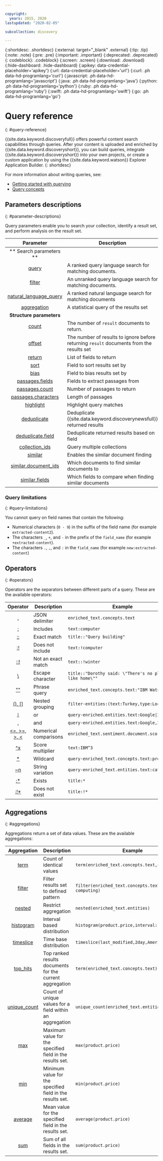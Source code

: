 ```yaml
---

copyright:
  years: 2015, 2020
lastupdated: "2020-02-05"

subcollection: discovery

---
```


{:shortdesc: .shortdesc}
{:external: target="_blank" .external}
{:tip: .tip}
{:note: .note}
{:pre: .pre}
{:important: .important}
{:deprecated: .deprecated}
{: codeblock}: .codeblock}
{:screen: .screen}
{:download: .download}
{:hide-dashboard: .hide-dashboard}
{:apikey: data-credential-placeholder='apikey'} 
{:url: data-credential-placeholder='url'}
{:curl: .ph data-hd-programlang='curl'}
{:javascript: .ph data-hd-programlang='javascript'}
{:java: .ph data-hd-programlang='java'}
{:python: .ph data-hd-programlang='python'}
{:ruby: .ph data-hd-programlang='ruby'}
{:swift: .ph data-hd-programlang='swift'}
{:go: .ph data-hd-programlang='go'}

# Query reference
{: #query-reference}

{{site.data.keyword.discoveryfull}} offers powerful content search capabilities through queries. After your content is uploaded and enriched by {{site.data.keyword.discoveryshort}}, you can build queries, integrate {{site.data.keyword.discoveryshort}} into your own projects, or create a custom application by using the {{site.data.keyword.watson}} Explorer Application Builder.
{: shortdesc}

For more information about writing queries, see:
- [Getting started with querying](/docs/discovery?topic=discovery-getting-started-with-querying)
- [Query concepts](/docs/discovery?topic=discovery-query-concepts)

## Parameters descriptions
{: #parameter-descriptions}

Query parameters enable you to search your collection, identify a result set, and perform analysis on the result set.


| Parameter | Description | Example |
|:-------------------:|------------------------------------------------------------|--------------------------------|
|** Search parameters **|  |  |
| [query](/docs/discovery?topic=discovery-query-parameters#query) | A ranked query language search for matching documents. | `query=bees` |
| [filter](/docs/discovery?topic=discovery-query-parameters#filter) | An unranked query language search for matching documents. | `filter=bees` |
| [natural_language_query](/docs/discovery?topic=discovery-query-parameters#nlq) | A ranked natural language search for matching documents | `natural_language_query="How do bees fly"` |
| [aggregation](/docs/discovery?topic=discovery-query-parameters#aggregation) | A statistical query of the results set | `aggregation=term(enriched_text.entities.type)` |
| **Structure parameters** | | |
| [count](/docs/discovery?topic=discovery-query-parameters#count) | The number of `result` documents to return. | `count=15` |
| [offset](/docs/discovery?topic=discovery-query-parameters#offset) | The number of results to ignore before returning `result` documents from the results set | `offset=100` |
| [return](/docs/discovery?topic=discovery-query-parameters#return) | List of fields to return | `return=title,url` |
| [sort](/docs/discovery?topic=discovery-query-parameters#sort) | Field to sort results set by | `sort=enriched_text.sentiment.document.score` |
| [bias](/docs/discovery?topic=discovery-query-parameters#bias) | Field to bias results set by | `bias=publication_date` |
| [passages.fields](/docs/discovery?topic=discovery-query-parameters#passages_fields) | Fields to extract passages from | `passages=true&passages.fields=text,abstract,conclusion` |
| [passages.count](/docs/discovery?topic=discovery-query-parameters#passages_count) | Number of passages to return | `passages=true&passages.count=6` |
| [passages.characters](/docs/discovery?topic=discovery-query-parameters#passages_characters) | Length of passages | `passages=true&passages.characters=144` |
| [highlight](/docs/discovery?topic=discovery-query-parameters#highlight) | Highlight query matches | `highlight=true` |
| [deduplicate](/docs/discovery?topic=discovery-query-parameters#deduplicate) | Deduplicate {{site.data.keyword.discoverynewsfull}} returned results | `deduplicate=true` |
| [deduplicate.field](/docs/discovery?topic=discovery-query-parameters#deduplicate_field) | Deduplicate returned results based on field | `deduplicate.field=title` |
| [collection_ids](/docs/discovery?topic=discovery-query-parameters#collection_ids) | Query multiple collections | `collection_ids={1},{2},{3}` |
| [similar](/docs/discovery?topic=discovery-query-parameters#similar) | Enables the similar document finding | `similar=true` |
| [similar.document_ids](/docs/discovery?topic=discovery-query-parameters#similar_document_ids) | Which documents to find similar documents to | `similar.document_ids={id1},{id2}` |
| [similar.fields](/docs/discovery?topic=discovery-query-parameters#similar_fields) | Which fields to compare when finding similar documents | `similar.fields=text,title` |

### Query limitations
{: #query-limitations}

You cannot query on field names that contain the following:
- Numerical characters (`0 - 9`) in the suffix of the field name (for example `extracted-content2`).
- The characters `_`, `+`, and `-` in the prefix of the `field_name` (for example `+extracted-content`).
- The characters `.`, `,`, and `:` in the `field_name` (for example `new:extracted-content`)

## Operators
{: #operators}

<!-- Learn more topic WDS -->
Operators are the separators between different parts of a query. These are the available operators:

| Operator | Description | Example |
|:-------------------:|------------------------------------------------------------|--------------------------------|
| [.](/docs/discovery?topic=discovery-query-operators#delimiter) | JSON delimiter | `enriched_text.concepts.text` |
| [:](/docs/discovery?topic=discovery-query-operators#includes) | Includes | `text:computer` |
| [::](/docs/discovery?topic=discovery-query-operators#match) | Exact match | `title::"Query building"` |
| [:!](/docs/discovery?topic=discovery-query-operators#notinclude) | Does not include | `text:!computer` |
| [::!](/docs/discovery?topic=discovery-query-operators#notamatch) | Not an exact match | `text::!winter` |
| [\\](/docs/discovery?topic=discovery-query-operators#escape) | Escape character | `title::"Dorothy said: \"There's no place like home\""` |
| [""](/docs/discovery?topic=discovery-query-operators#phrase) | Phrase query | `enriched_text.concepts.text:"IBM Watson"` |
| [(), \[\]](/docs/discovery?topic=discovery-query-operators#nestedquery) | Nested grouping | `filter-entities:(text:Turkey,type:Location)` |
| [<code>&#124;</code>](/docs/discovery?topic=discovery-query-operators#or) | or | <code>query-enriched.entities.text:Google&#124;IBM</code> |
| [,](/docs/discovery?topic=discovery-query-operators#and) | and | `query-enriched.entities.text:Google,IBM` |
| [<=, >=, >, <](/docs/discovery?topic=discovery-query-operators#comparisons) | Numerical comparisons |  `enriched_text.sentiment.document.score>0.679`     |
| [^x](/docs/discovery?topic=discovery-query-operators#multiplier) | Score multiplier | `text:IBM^3` |
| [*](/docs/discovery?topic=discovery-query-operators#wildcard) | Wildcard | `query-enriched_text.concepts.text:pre*` |
| [~n](/docs/discovery?topic=discovery-query-operators#variation) | String variation | `query-enriched_text.entities.text:cat~1` |
| [:*](/docs/discovery?topic=discovery-query-operators#exists) | Exists | `title:*` |
| [:!*](/docs/discovery?topic=discovery-query-operators#dnexist) | Does not exist | `title:!*` |

## Aggregations
{: #aggregations}

Aggregations return a set of data values. These are the available aggregations:

| Aggregation | Description | Example |
|:-------------------:|------------------------------------------------------------|--------------------------------|
| [term](/docs/discovery?topic=discovery-query-aggregations#term) | Count of identical values | `term(enriched_text.concepts.text,count:10)` |
| [filter](/docs/discovery?topic=discovery-query-aggregations#aggfilter) | Filter results set to defined pattern | `filter(enriched_text.concepts.text:cloud computing)`
| [nested](/docs/discovery?topic=discovery-query-aggregations#nested) | Restrict aggregation | `nested(enriched_text.entities)` |
| [histogram](/docs/discovery?topic=discovery-query-aggregations#histogram) | Interval based distribution | `histogram(product.price,interval:1)` |
| [timeslice](/docs/discovery?topic=discovery-query-aggregations#timeslice) | Time base distribution | `timeslice(last_modified,2day,America/New York)` |
| [top_hits](/docs/discovery?topic=discovery-query-aggregations#top_hits) | Top ranked results documents for the current aggregation | `term(enriched_text.concepts.text).top_hits(10)` |
| [unique_count](/docs/discovery?topic=discovery-query-aggregations#unique_count) | Count of unique values for a field within an aggregation | `unique_count(enriched_text.entities.type)` |
| [max](/docs/discovery?topic=discovery-query-aggregations#max) | Maximum value for the specified field in the results set. | `max(product.price)` |
| [min](/docs/discovery?topic=discovery-query-aggregations#min) | Minimum value for the specified field in the results set. | `min(product.price)` |
| [average](/docs/discovery?topic=discovery-query-aggregations#average) |Mean value for the specified field in the results set. | `average(product.price)` |
| [sum](/docs/discovery?topic=discovery-query-aggregations#sum) | Sum of all fields in the results set. | `sum(product.price)` |
